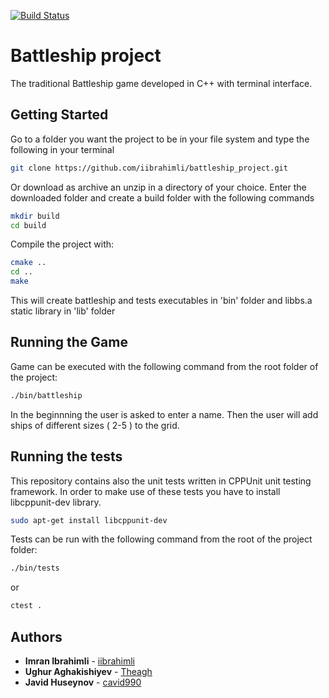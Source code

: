 [![Build Status](https://travis-ci.com/iibrahimli/battleship_project.svg?branch=master)](https://travis-ci.com/iibrahimli/battleship_project)

# Battleship project

The traditional Battleship game developed in C++ with terminal interface.


## Getting Started

Go to a folder you want the project to be in your file system and type the following in your terminal

``` bash
git clone https://github.com/iibrahimli/battleship_project.git
```

Or download as archive an unzip in a directory of your choice.
Enter the downloaded folder and create a build folder with the following commands

``` bash
mkdir build
cd build
```

Compile the project with:

``` bash
cmake ..
cd ..
make
```

This will create battleship and tests executables in 'bin' folder and libbs.a static library in 'lib' folder

## Running the Game
Game can be executed with the following command from the root folder of the project:

``` bash
./bin/battleship
```

In the beginnning the user is asked to enter a name. Then the user will add ships of different sizes ( 2-5 ) to the grid.

## Running the tests

This repository contains also the unit tests written in CPPUnit unit testing framework. In order to make use of these tests you have to install libcppunit-dev library.

```bash
sudo apt-get install libcppunit-dev
```

Tests can be run with the following command from the root of the project folder:

``` bash
./bin/tests
```

or 

``` bash
ctest .
```

## Authors

* **Imran Ibrahimli** - [iibrahimli](https://github.com/iibrahimli)
* **Ughur Aghakishiyev** - [Theagh](https://github.com/theagh)
* **Javid Huseynov** - [cavid990](https://github.com/cavid990)
